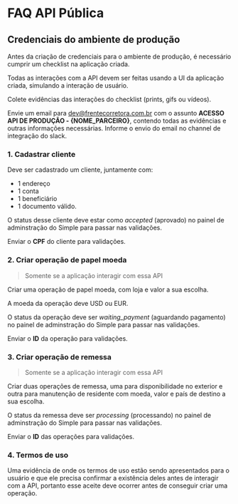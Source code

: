 # FAQ API Pública

## Credenciais do ambiente de produção

Antes da criação de credenciais para o ambiente de produção, é necessário cumprir um checklist na aplicação criada.

Todas as interações com a API devem ser feitas usando a UI da aplicação criada, simulando a interação de usuário.

Colete evidências das interações do checklist (prints, gifs ou vídeos).

Envie um email para dev@frentecorretora.com.br com o assunto **ACESSO API DE PRODUÇÃO - {NOME_PARCEIRO}**, contendo todas as evidências e outras informações necessárias. Informe o envio do email no channel de integração do slack.

### 1. Cadastrar cliente

Deve ser cadastrado um cliente, juntamente com:

- 1 endereço
- 1 conta
- 1 beneficiário
- 1 documento válido.

O status desse cliente deve estar como *accepted* (aprovado) no painel de adminstração do Simple para passar nas validações.

Enviar o **CPF** do cliente para validações.

### 2. Criar operação de papel moeda

> Somente se a aplicação interagir com essa API

Criar uma operação de papel moeda, com loja e valor a sua escolha.

A moeda da operação deve USD ou EUR.

O status da operação deve ser *waiting_payment* (aguardando pagamento) no painel de adminstração do Simple para passar nas validações.

Enviar o **ID** da operação para validações.

### 3. Criar operação de remessa

> Somente se a aplicação interagir com essa API

Criar duas operações de remessa, uma para disponibilidade no exterior e outra para manutenção de residente com moeda, valor e país de destino a sua escolha.

O status da remessa deve ser *processing* (processando) no painel de adminstração do Simple para passar nas validações.

Enviar o **ID** das operações para validações.

### 4. Termos de uso

Uma evidência de onde os termos de uso estão sendo apresentados para o usuário e que ele precisa confirmar a existência deles antes de interagir com a API, portanto esse aceite deve ocorrer antes de conseguir criar uma operação.
